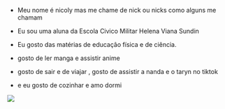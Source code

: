 - Meu nome é nicoly mas me chame de nick ou nicks como alguns me chamam

- Eu sou uma aluna da Escola Civico Militar Helena Viana Sundin 

- Eu gosto das matérias de educaçâo física e de ciência.

- gosto de ler manga e assistir anime

- gosto de sair e de viajar , gosto de assistir a nanda e o taryn no tiktok

- e eu gosto de cozinhar e amo dormi

![](https://media.tenor.com/Pb1TfZhr-OQAAAAM/spy-x-family-anya.gif)
